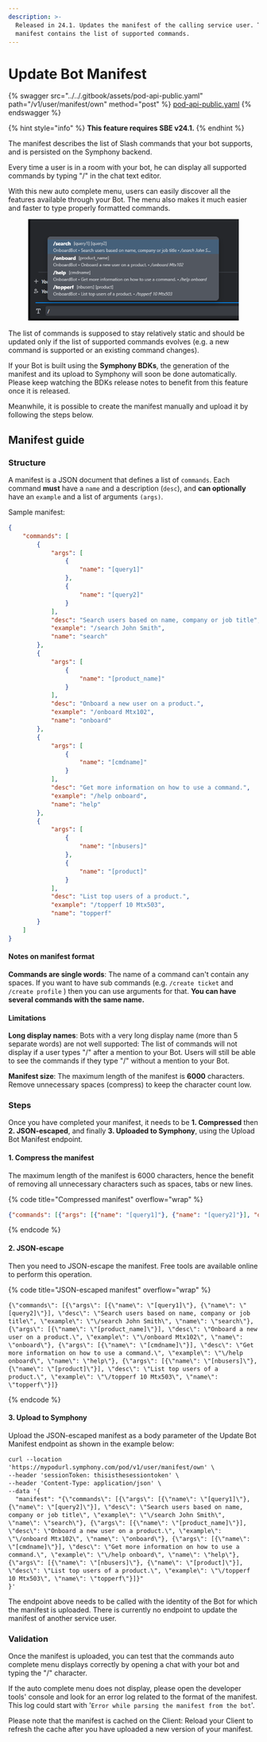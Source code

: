 ```yaml
---
description: >-
  Released in 24.1. Updates the manifest of the calling service user. The
  manifest contains the list of supported commands.
---
```


# Update Bot Manifest

{% swagger src="../../.gitbook/assets/pod-api-public.yaml" path="/v1/user/manifest/own" method="post" %}
[pod-api-public.yaml](../../.gitbook/assets/pod-api-public.yaml)
{% endswagger %}

{% hint style="info" %}
**This feature requires SBE v24.1.**
{% endhint %}

The manifest describes the list of Slash commands that your bot supports, and is persisted on the Symphony backend.

Every time a user is in a room with your bot, he can display all supported commands by typing "/" in the chat text editor.

With this new auto complete menu, users can easily discover all the features available through your Bot. The menu also makes it much easier and faster to type properly formatted commands.

<figure><img src="../../.gitbook/assets/image (1).png" alt=""><figcaption></figcaption></figure>

The list of commands is supposed to stay relatively static and should be updated only if the list of supported commands evolves (e.g. a new command is supported or an existing command changes).&#x20;

If your Bot is built using the **Symphony BDKs**, the generation of the manifest and its upload to Symphony will soon be done automatically. Please keep watching the BDKs release notes to benefit from this feature once it is released.

Meanwhile, it is possible to create the manifest manually and upload it by following the steps below.

## **Manifest guide**

### Structure

A manifest is a JSON document that defines a list of `commands`. Each command **must** have a `name` and a description (`desc`), and **can optionally** have an `example` and a list of arguments `(args)`.

Sample manifest:

```json
{
    "commands": [
        {
            "args": [
                {
                    "name": "[query1]"
                },
                {
                    "name": "[query2]"
                }
            ],
            "desc": "Search users based on name, company or job title",
            "example": "/search John Smith",
            "name": "search"
        },
        {
            "args": [
                {
                    "name": "[product_name]"
                }
            ],
            "desc": "Onboard a new user on a product.",
            "example": "/onboard Mtx102",
            "name": "onboard"
        },
        {
            "args": [
                {
                    "name": "[cmdname]"
                }
            ],
            "desc": "Get more information on how to use a command.",
            "example": "/help onboard",
            "name": "help"
        },
        {
            "args": [
                {
                    "name": "[nbusers]"
                },
                {
                    "name": "[product]"
                }
            ],
            "desc": "List top users of a product.",
            "example": "/topperf 10 Mtx503",
            "name": "topperf"
        }
    ]
}
```

#### Notes on manifest format

**Commands are single words**: The name of a command can't contain any spaces. If you want to have sub commands (e.g. `/create ticket` and `/create profile` ) then you can use arguments for that. **You can have several commands with the same name.**

#### **Limitations**

**Long display names**: Bots with a very long display name (more than 5 separate words) are not well supported: The list of commands will not display if a user types "/" after a mention to your Bot. Users will still be able to see the commands if they type "/" without a mention to your Bot.&#x20;

**Manifest size**: The maximum length of the manifest is **6000** characters. Remove unnecessary spaces (compress) to keep the character count low.

### Steps

Once you have completed your manifest, it needs to be **1. Compressed** then **2. JSON-escaped**, and finally **3. Uploaded to Symphony**, using the Upload Bot Manifest endpoint.

#### **1. Compress the manifest**

The maximum length of the manifest is 6000 characters, hence the benefit of removing all unnecessary characters such as spaces, tabs or new lines.&#x20;

{% code title="Compressed manifest" overflow="wrap" %}
```json
{"commands": [{"args": [{"name": "[query1]"}, {"name": "[query2]"}], "desc": "Search users based on name, company or job title", "example": "/search John Smith", "name": "search"}, {"args": [{"name": "[product_name]"}], "desc": "Onboard a new user on a product.", "example": "/onboard Mtx102", "name": "onboard"}, {"args": [{"name": "[cmdname]"}], "desc": "Get more information on how to use a command.", "example": "/help onboard", "name": "help"}, {"args": [{"name": "[nbusers]"}, {"name": "[product]"}], "desc": "List top users of a product.", "example": "/topperf 10 Mtx503", "name": "topperf"}]}
```
{% endcode %}

#### **2. JSON-escape**

Then you need to JSON-escape the manifest. Free tools are available online to perform this operation.&#x20;

{% code title="JSON-escaped manifest" overflow="wrap" %}
```
{\"commands\": [{\"args\": [{\"name\": \"[query1]\"}, {\"name\": \"[query2]\"}], \"desc\": \"Search users based on name, company or job title\", \"example\": \"\/search John Smith\", \"name\": \"search\"}, {\"args\": [{\"name\": \"[product_name]\"}], \"desc\": \"Onboard a new user on a product.\", \"example\": \"\/onboard Mtx102\", \"name\": \"onboard\"}, {\"args\": [{\"name\": \"[cmdname]\"}], \"desc\": \"Get more information on how to use a command.\", \"example\": \"\/help onboard\", \"name\": \"help\"}, {\"args\": [{\"name\": \"[nbusers]\"}, {\"name\": \"[product]\"}], \"desc\": \"List top users of a product.\", \"example\": \"\/topperf 10 Mtx503\", \"name\": \"topperf\"}]}
```
{% endcode %}

#### **3. Upload to Symphony**

Upload the JSON-escaped manifest as a body parameter of the Update Bot Manifest endpoint as shown in the example below:

```batch
curl --location 'https://mypodurl.symphony.com/pod/v1/user/manifest/own' \
--header 'sessionToken: thisisthesessiontoken' \
--header 'Content-Type: application/json' \
--data '{
  "manifest": "{\"commands\": [{\"args\": [{\"name\": \"[query1]\"}, {\"name\": \"[query2]\"}], \"desc\": \"Search users based on name, company or job title\", \"example\": \"\/search John Smith\", \"name\": \"search\"}, {\"args\": [{\"name\": \"[product_name]\"}], \"desc\": \"Onboard a new user on a product.\", \"example\": \"\/onboard Mtx102\", \"name\": \"onboard\"}, {\"args\": [{\"name\": \"[cmdname]\"}], \"desc\": \"Get more information on how to use a command.\", \"example\": \"\/help onboard\", \"name\": \"help\"}, {\"args\": [{\"name\": \"[nbusers]\"}, {\"name\": \"[product]\"}], \"desc\": \"List top users of a product.\", \"example\": \"\/topperf 10 Mtx503\", \"name\": \"topperf\"}]}"
}'
```

The endpoint above needs to be called with the identity of the Bot for which the manifest is uploaded. There is currently no endpoint to update the manifest of another service user.

### Validation

Once the manifest is uploaded, you can test that the commands auto complete menu displays correctly by opening a chat with your bot and typing the "/" character.

If the auto complete menu does not display, please open the developer tools' console and look for an error log related to the format of the manifest. This log could start with '`Error while parsing the manifest from the bot`'.

Please note that the manifest is cached on the Client: Reload your Client to refresh the cache after you have uploaded a new version of your manifest.

